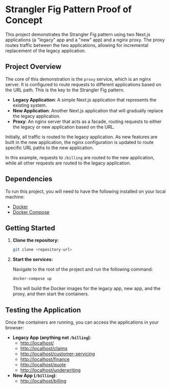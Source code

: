 # Strangler Fig Pattern Proof of Concept

This project demonstrates the Strangler Fig pattern using two Next.js applications (a "legacy" app and a "new" app) and a nginx proxy. The proxy routes traffic between the two applications, allowing for incremental replacement of the legacy application.

## Project Overview

The core of this demonstration is the `proxy` service, which is an nginx server. It is configured to route requests to different applications based on the URL path. This is the key to the Strangler Fig pattern.

-   **Legacy Application**: A simple Next.js application that represents the existing system.
-   **New Application**: Another Next.js application that will gradually replace the legacy application.
-   **Proxy**: An nginx server that acts as a facade, routing requests to either the legacy or new application based on the URL.

Initially, all traffic is routed to the legacy application. As new features are built in the new application, the nginx configuration is updated to route specific URL paths to the new application.

In this example, requests to `/billing` are routed to the new application, while all other requests are routed to the legacy application.

## Dependencies

To run this project, you will need to have the following installed on your local machine:

-   [Docker](https://docs.docker.com/get-docker/)
-   [Docker Compose](https://docs.docker.com/compose/install/)

## Getting Started

1.  **Clone the repository:**

    ```bash
    git clone <repository-url>
    ```

2.  **Start the services:**

    Navigate to the root of the project and run the following command:

    ```bash
    docker-compose up
    ```

    This will build the Docker images for the legacy app, new app, and the proxy, and then start the containers.

## Testing the Application

Once the containers are running, you can access the applications in your browser:

-   **Legacy App (anything not `/billing`)**:
    -   [http://localhost/](http://localhost/)
    -   [http://localhost/claims](http://localhost/claims)
    -   [http://localhost/customer-servicing](http://localhost/customer-servicing)
    -   [http://localhost/finance](http://localhost/finance)
    -   [http://localhost/quote](http://localhost/quote)
    -   [http://localhost/underwriting](http://localhost/underwriting)
-   **New App (`/billing`)**:
    -   [http://localhost/billing](http://localhost/billing)
